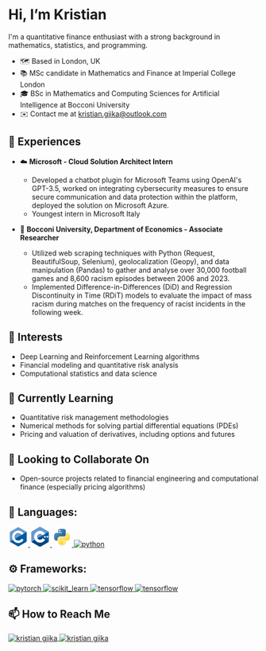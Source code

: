# Hi, I’m Kristian

I'm a quantitative finance enthusiast with a strong background in mathematics, statistics, and programming.

- 🗺️ Based in London, UK
- 📚 MSc candidate in Mathematics and Finance at Imperial College London
- 🎓 BSc in Mathematics and Computing Sciences for Artificial Intelligence at Bocconi University
- ✉️ Contact me at kristian.gjika@outlook.com


## 📄 Experiences 
- ☁️ **Microsoft - Cloud Solution Architect Intern**
  - Developed a chatbot plugin for Microsoft Teams using OpenAI's GPT-3.5, worked on integrating cybersecurity measures to ensure secure communication and data protection within the platform, deployed the solution on Microsoft Azure.
  - Youngest intern in Microsoft Italy

- 🧠 **Bocconi University, Department of Economics - Associate Researcher**
  - Utilized web scraping techniques with Python (Request, BeautifulSoup, Selenium), geolocalization (Geopy), and data manipulation (Pandas) to gather and analyse over 30,000 football games and 8,600 racism episodes between 2006 and 2023.
  - Implemented Difference-in-Differences (DiD) and Regression Discontinuity in Time (RDiT) models to evaluate the impact of mass racism during matches on the frequency of racist incidents in the following week.
## 👀 Interests
- Deep Learning and Reinforcement Learning algorithms
- Financial modeling and quantitative risk analysis
- Computational statistics and data science

## 🌱 Currently Learning
- Quantitative risk management methodologies
- Numerical methods for solving partial differential equations (PDEs)
- Pricing and valuation of derivatives, including options and futures

## 🤝 Looking to Collaborate On
- Open-source projects related to financial engineering and computational finance (especially pricing algorithms)


## 🔨 Languages:
<p align="left"> <a href="https://www.cprogramming.com/" target="_blank" rel="noreferrer"> <img src="https://raw.githubusercontent.com/devicons/devicon/master/icons/c/c-original.svg" alt="c" width="40" height="40"/> </a> <a href="https://www.w3schools.com/cpp/" target="_blank" rel="noreferrer"> <img src="https://raw.githubusercontent.com/devicons/devicon/master/icons/cplusplus/cplusplus-original.svg" alt="cplusplus" width="40" height="40"/> </a> <a href="https://www.python.org" target="_blank" rel="noreferrer"> <img src="https://raw.githubusercontent.com/devicons/devicon/master/icons/python/python-original.svg" alt="python" width="40" height="40"/> </a> <a href="https://www.python.org" target="_blank" rel="noreferrer"> <img src="https://upload.wikimedia.org/wikipedia/commons/thumb/1/1b/R_logo.svg/1280px-R_logo.svg.png" alt="python" height="40"/> </a> </p>

## ⚙️ Frameworks:
<p align="left"> <a href="https://pytorch.org/" target="_blank" rel="noreferrer"> <img src="https://www.vectorlogo.zone/logos/pytorch/pytorch-icon.svg" alt="pytorch" width="40" height="40"/> </a> <a href="https://scikit-learn.org/" target="_blank" rel="noreferrer"> <img src="https://upload.wikimedia.org/wikipedia/commons/0/05/Scikit_learn_logo_small.svg" alt="scikit_learn" width="40" height="40"/> </a> <a href="https://www.tensorflow.org" target="_blank" rel="noreferrer"> <img src="https://www.vectorlogo.zone/logos/tensorflow/tensorflow-icon.svg" alt="tensorflow" width="40" height="40"/>
<a href="https://www.tensorflow.org" target="_blank" rel="noreferrer"> <img src="https://upload.wikimedia.org/wikipedia/commons/thumb/a/ae/Keras_logo.svg/2048px-Keras_logo.svg.png" alt="tensorflow" width="40" height="40"/> </a> 
</p> 


## 📫 How to Reach Me
<p align="left">
<a href="https://www.linkedin.com/in/kristian-gjika/" target="blank"><img align="center" src="https://raw.githubusercontent.com/rahuldkjain/github-profile-readme-generator/master/src/images/icons/Social/linked-in-alt.svg" alt="kristian gjika" height="30" width="40" />
<a href="https://github.com/bbkristian" target="blank"><img align="center" src="https://github.com/rahuldkjain/github-profile-readme-generator/blob/master/src/images/icons/Social/github.svg" alt="kristian gjika" height="30" width="40" /></a>
</p>

